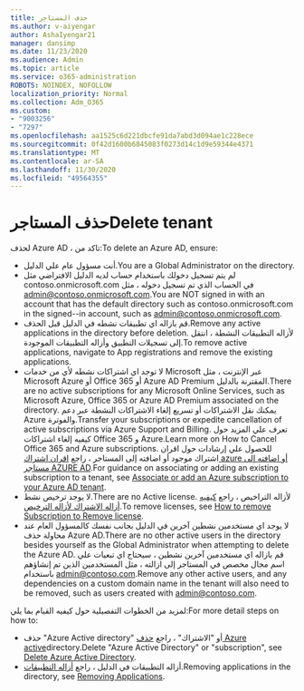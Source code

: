 ```yaml
---
title: حذف المستاجر
ms.author: v-aiyengar
author: AshaIyengar21
manager: dansimp
ms.date: 11/23/2020
ms.audience: Admin
ms.topic: article
ms.service: o365-administration
ROBOTS: NOINDEX, NOFOLLOW
localization_priority: Normal
ms.collection: Adm_O365
ms.custom:
- "9003256"
- "7297"
ms.openlocfilehash: aa1525c6d221dbcfe91da7abd3d094ae1c228ece
ms.sourcegitcommit: 0f42d1600b6845083f0273d14c1d9e59344e4371
ms.translationtype: MT
ms.contentlocale: ar-SA
ms.lasthandoff: 11/30/2020
ms.locfileid: "49564355"
---
```

# <a name="delete-tenant"></a><span data-ttu-id="3e09f-102">حذف المستاجر</span><span class="sxs-lookup"><span data-stu-id="3e09f-102">Delete tenant</span></span>

<span data-ttu-id="3e09f-103">لحذف Azure AD ، تاكد من:</span><span class="sxs-lookup"><span data-stu-id="3e09f-103">To delete an Azure AD, ensure:</span></span>
- <span data-ttu-id="3e09f-104">أنت مسؤول عام علي الدليل.</span><span class="sxs-lookup"><span data-stu-id="3e09f-104">You are a Global Administrator on the directory.</span></span>
- <span data-ttu-id="3e09f-105">لم يتم تسجيل دخولك باستخدام حساب لديه الدليل الافتراضي مثل contoso.onmicrosoft.com في الحساب الذي تم تسجيل دخوله ، مثل admin@contoso.onmicrosoft.com.</span><span class="sxs-lookup"><span data-stu-id="3e09f-105">You are NOT signed in with an account that has the default directory such as contoso.onmicrosoft.com in the signed--in account, such as admin@contoso.onmicrosoft.com.</span></span>
- <span data-ttu-id="3e09f-106">قم بازاله اي تطبيقات نشطه في الدليل قبل الحذف.</span><span class="sxs-lookup"><span data-stu-id="3e09f-106">Remove any active applications in the directory before deletion.</span></span> <span data-ttu-id="3e09f-107">لأزاله التطبيقات النشطة ، انتقل إلى تسجيلات التطبيق وأزاله التطبيقات الموجودة.</span><span class="sxs-lookup"><span data-stu-id="3e09f-107">To remove active applications, navigate to App registrations and remove the existing applications.</span></span>
- <span data-ttu-id="3e09f-108">لا توجد اي اشتراكات نشطه لأي من خدمات Microsoft عبر الإنترنت ، مثل Microsoft Azure أو Office 365 أو Azure AD Premium المقترنة بالدليل.</span><span class="sxs-lookup"><span data-stu-id="3e09f-108">There are no active subscriptions for any Microsoft Online Services, such as Microsoft Azure, Office 365 or Azure AD Premium associated on the directory.</span></span> <span data-ttu-id="3e09f-109">يمكنك نقل الاشتراكات أو تسريع إلغاء الاشتراكات النشطة عبر دعم Azure والفوترة.</span><span class="sxs-lookup"><span data-stu-id="3e09f-109">Transfer your subscriptions or expedite cancellation of active subscriptions via Azure Support and Billing.</span></span> <span data-ttu-id="3e09f-110">تعرف علي المزيد حول كيفيه إلغاء اشتراكات Office 365 و Azure.</span><span class="sxs-lookup"><span data-stu-id="3e09f-110">Learn more on How to Cancel Office 365 and Azure subscriptions.</span></span> <span data-ttu-id="3e09f-111">للحصول علي إرشادات حول اقران اشتراك موجود أو اضافته إلى المستاجر ، راجع [اقران اشتراك azure أو اضافته إلى مستاجر AZURE AD](https://docs.microsoft.com/azure/active-directory/fundamentals/active-directory-how-subscriptions-associated-directory).</span><span class="sxs-lookup"><span data-stu-id="3e09f-111">For guidance on associating or adding an existing subscription to a tenant, see [Associate or add an Azure subscription to your Azure AD tenant](https://docs.microsoft.com/azure/active-directory/fundamentals/active-directory-how-subscriptions-associated-directory).</span></span>
- <span data-ttu-id="3e09f-112">لا يوجد ترخيص نشط.</span><span class="sxs-lookup"><span data-stu-id="3e09f-112">There are no Active license.</span></span> <span data-ttu-id="3e09f-113">لأزاله التراخيص ، راجع [كيفيه أزاله الاشتراك لأزاله الترخيص](https://docs.microsoft.com/azure/active-directory/enterprise-users/directory-delete-howto#delete-a-subscription).</span><span class="sxs-lookup"><span data-stu-id="3e09f-113">To remove licenses, see [How to remove Subscription to Remove license](https://docs.microsoft.com/azure/active-directory/enterprise-users/directory-delete-howto#delete-a-subscription).</span></span>
- <span data-ttu-id="3e09f-114">لا يوجد اي مستخدمين نشطين آخرين في الدليل بجانب نفسك كالمسؤول العام عند محاولة حذف Azure AD.</span><span class="sxs-lookup"><span data-stu-id="3e09f-114">There are no other active users in the directory besides yourself as the Global Administrator when attempting to delete the Azure AD.</span></span> <span data-ttu-id="3e09f-115">قم بازاله اي مستخدمين آخرين نشطين ، سيحتاج اي تبعيات علي اسم مجال مخصص في المستاجر إلى ازالته ، مثل المستخدمين الذين تم إنشاؤهم باستخدام admin@contoso.com.</span><span class="sxs-lookup"><span data-stu-id="3e09f-115">Remove any other active users, and any dependencies on a custom domain name in the tenant will also need to be removed, such as users created with admin@contoso.com.</span></span>

<span data-ttu-id="3e09f-116">لمزيد من الخطوات التفصيلية حول كيفيه القيام بما يلي:</span><span class="sxs-lookup"><span data-stu-id="3e09f-116">For more detail steps on how to:</span></span>
- <span data-ttu-id="3e09f-117">حذف "Azure Active directory" أو "الاشتراك" ، راجع [حذف Azure active](https://docs.microsoft.com/azure/active-directory/users-groups-roles/directory-delete-howto)directory.</span><span class="sxs-lookup"><span data-stu-id="3e09f-117">Delete "Azure Active Directory" or "subscription",  see [Delete Azure Active Directory](https://docs.microsoft.com/azure/active-directory/users-groups-roles/directory-delete-howto).</span></span>
- <span data-ttu-id="3e09f-118">أزاله التطبيقات في الدليل ، راجع [أزاله التطبيقات](https://docs.microsoft.com/azure/active-directory/develop/quickstart-remove-app).</span><span class="sxs-lookup"><span data-stu-id="3e09f-118">Removing applications in the directory, see [Removing Applications](https://docs.microsoft.com/azure/active-directory/develop/quickstart-remove-app).</span></span> 
